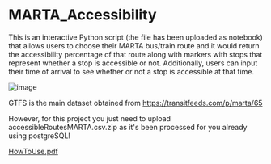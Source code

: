 # MARTA_Accessibility
This is an interactive Python script (the file has been uploaded as  notebook) that allows users to choose their MARTA bus/train route and it would return the accessibility percentage of that route along with markers with stops that represent whether a stop is accessible or not. Additionally, users can input their time of arrival to see whether or not a stop is accessible at that time.

![image](https://github.com/user-attachments/assets/c94ea33c-7cb1-43c8-80ab-d6462b418a01)


GTFS is the main dataset obtained from https://transitfeeds.com/p/marta/65

However, for this project you just need to upload accessibleRoutesMARTA.csv.zip as it's been processed for you already using postgreSQL!

[HowToUse.pdf](https://github.com/user-attachments/files/18041423/HowToUse.pdf)
